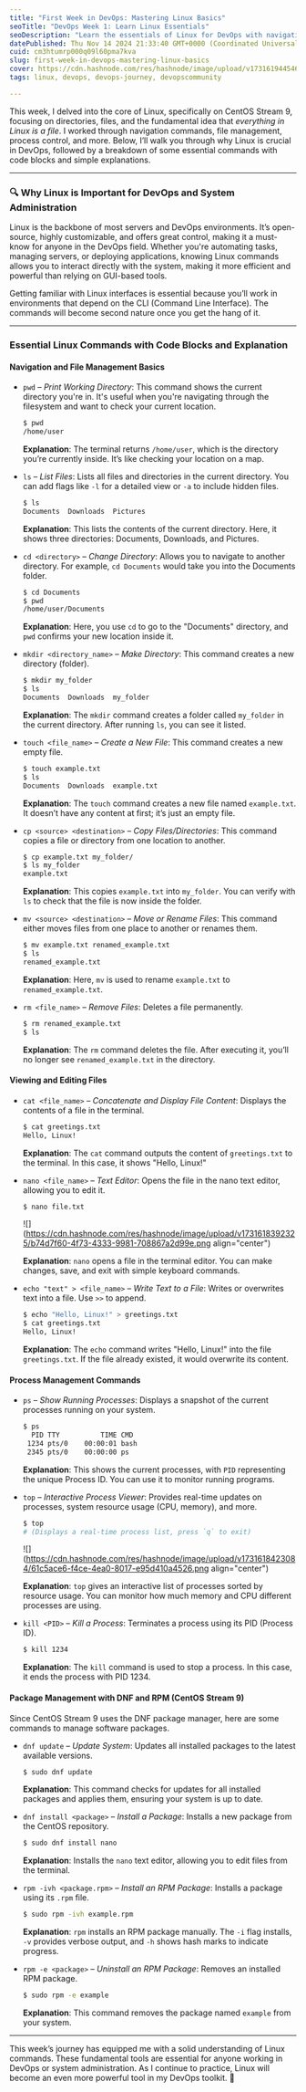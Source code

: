 ```yaml
---
title: "First Week in DevOps: Mastering Linux Basics"
seoTitle: "DevOps Week 1: Learn Linux Essentials"
seoDescription: "Learn the essentials of Linux for DevOps with navigation, file management, process control, and package management in CentOS Stream 9"
datePublished: Thu Nov 14 2024 21:33:40 GMT+0000 (Coordinated Universal Time)
cuid: cm3htumrp000q09l60pma7kva
slug: first-week-in-devops-mastering-linux-basics
cover: https://cdn.hashnode.com/res/hashnode/image/upload/v1731619445462/a02c3a19-9451-404c-b863-1e6a46de1b42.webp
tags: linux, devops, devops-journey, devopscommunity

---
```


This week, I delved into the core of Linux, specifically on CentOS Stream 9, focusing on directories, files, and the fundamental idea that *everything in Linux is a file*. I worked through navigation commands, file management, process control, and more. Below, I’ll walk you through why Linux is crucial in DevOps, followed by a breakdown of some essential commands with code blocks and simple explanations.

---

### 🔍 **Why Linux is Important for DevOps and System Administration**

Linux is the backbone of most servers and DevOps environments. It’s open-source, highly customizable, and offers great control, making it a must-know for anyone in the DevOps field. Whether you're automating tasks, managing servers, or deploying applications, knowing Linux commands allows you to interact directly with the system, making it more efficient and powerful than relying on GUI-based tools.

Getting familiar with Linux interfaces is essential because you’ll work in environments that depend on the CLI (Command Line Interface). The commands will become second nature once you get the hang of it.

---

### **Essential Linux Commands with Code Blocks and Explanation**

#### **Navigation and File Management Basics**

* `pwd` – *Print Working Directory*: This command shows the current directory you're in. It's useful when you're navigating through the filesystem and want to check your current location.
    
    ```bash
    $ pwd
    /home/user
    ```
    
    **Explanation**: The terminal returns `/home/user`, which is the directory you’re currently inside. It’s like checking your location on a map.
    
* `ls` – *List Files*: Lists all files and directories in the current directory. You can add flags like `-l` for a detailed view or `-a` to include hidden files.
    
    ```bash
    $ ls
    Documents  Downloads  Pictures
    ```
    
    **Explanation**: This lists the contents of the current directory. Here, it shows three directories: Documents, Downloads, and Pictures.
    
* `cd <directory>` – *Change Directory*: Allows you to navigate to another directory. For example, `cd Documents` would take you into the Documents folder.
    
    ```bash
    $ cd Documents
    $ pwd
    /home/user/Documents
    ```
    
    **Explanation**: Here, you use `cd` to go to the "Documents" directory, and `pwd` confirms your new location inside it.
    
* `mkdir <directory_name>` – *Make Directory*: This command creates a new directory (folder).
    
    ```bash
    $ mkdir my_folder
    $ ls
    Documents  Downloads  my_folder
    ```
    
    **Explanation**: The `mkdir` command creates a folder called `my_folder` in the current directory. After running `ls`, you can see it listed.
    
* `touch <file_name>` – *Create a New File*: This command creates a new empty file.
    
    ```bash
    $ touch example.txt
    $ ls
    Documents  Downloads  example.txt
    ```
    
    **Explanation**: The `touch` command creates a new file named `example.txt`. It doesn’t have any content at first; it’s just an empty file.
    
* `cp <source> <destination>` – *Copy Files/Directories*: This command copies a file or directory from one location to another.
    
    ```bash
    $ cp example.txt my_folder/
    $ ls my_folder
    example.txt
    ```
    
    **Explanation**: This copies `example.txt` into `my_folder`. You can verify with `ls` to check that the file is now inside the folder.
    
* `mv <source> <destination>` – *Move or Rename Files*: This command either moves files from one place to another or renames them.
    
    ```bash
    $ mv example.txt renamed_example.txt
    $ ls
    renamed_example.txt
    ```
    
    **Explanation**: Here, `mv` is used to rename `example.txt` to `renamed_example.txt`.
    
* `rm <file_name>` – *Remove Files*: Deletes a file permanently.
    
    ```bash
    $ rm renamed_example.txt
    $ ls
    ```
    
    **Explanation**: The `rm` command deletes the file. After executing it, you’ll no longer see `renamed_example.txt` in the directory.
    

#### **Viewing and Editing Files**

* `cat <file_name>` – *Concatenate and Display File Content*: Displays the contents of a file in the terminal.
    
    ```bash
    $ cat greetings.txt
    Hello, Linux!
    ```
    
    **Explanation**: The `cat` command outputs the content of `greetings.txt` to the terminal. In this case, it shows "Hello, Linux!"
    
* `nano <file_name>` – *Text Editor*: Opens the file in the nano text editor, allowing you to edit it.
    
    ```bash
    $ nano file.txt
    ```
    
    ![](https://cdn.hashnode.com/res/hashnode/image/upload/v1731618392325/b74d7f60-4f73-4333-9981-708867a2d99e.png align="center")
    
    **Explanation**: `nano` opens a file in the terminal editor. You can make changes, save, and exit with simple keyboard commands.
    
* `echo "text" > <file_name>` – *Write Text to a File*: Writes or overwrites text into a file. Use `>>` to append.
    
    ```bash
    $ echo "Hello, Linux!" > greetings.txt
    $ cat greetings.txt
    Hello, Linux!
    ```
    
    **Explanation**: The `echo` command writes "Hello, Linux!" into the file `greetings.txt`. If the file already existed, it would overwrite its content.
    

#### **Process Management Commands**

* `ps` – *Show Running Processes*: Displays a snapshot of the current processes running on your system.
    
    ```bash
    $ ps
      PID TTY          TIME CMD
     1234 pts/0    00:00:01 bash
     2345 pts/0    00:00:00 ps
    ```
    
    **Explanation**: This shows the current processes, with `PID` representing the unique Process ID. You can use it to monitor running programs.
    
* `top` – *Interactive Process Viewer*: Provides real-time updates on processes, system resource usage (CPU, memory), and more.
    
    ```bash
    $ top
    # (Displays a real-time process list, press `q` to exit)
    ```
    
    ![](https://cdn.hashnode.com/res/hashnode/image/upload/v1731618423084/61c5ace6-f4ce-4ea0-8017-e95d410a4526.png align="center")
    
    **Explanation**: `top` gives an interactive list of processes sorted by resource usage. You can monitor how much memory and CPU different processes are using.
    
* `kill <PID>` – *Kill a Process*: Terminates a process using its PID (Process ID).
    
    ```bash
    $ kill 1234
    ```
    
    **Explanation**: The `kill` command is used to stop a process. In this case, it ends the process with PID 1234.
    

#### **Package Management with DNF and RPM (CentOS Stream 9)**

Since CentOS Stream 9 uses the DNF package manager, here are some commands to manage software packages.

* `dnf update` – *Update System*: Updates all installed packages to the latest available versions.
    
    ```bash
    $ sudo dnf update
    ```
    
    **Explanation**: This command checks for updates for all installed packages and applies them, ensuring your system is up to date.
    
* `dnf install <package>` – *Install a Package*: Installs a new package from the CentOS repository.
    
    ```bash
    $ sudo dnf install nano
    ```
    
    **Explanation**: Installs the `nano` text editor, allowing you to edit files from the terminal.
    
* `rpm -ivh <package.rpm>` – *Install an RPM Package*: Installs a package using its `.rpm` file.
    
    ```bash
    $ sudo rpm -ivh example.rpm
    ```
    
    **Explanation**: `rpm` installs an RPM package manually. The `-i` flag installs, `-v` provides verbose output, and `-h` shows hash marks to indicate progress.
    
* `rpm -e <package>` – *Uninstall an RPM Package*: Removes an installed RPM package.
    
    ```bash
    $ sudo rpm -e example
    ```
    
    **Explanation**: This command removes the package named `example` from your system.
    

---

This week’s journey has equipped me with a solid understanding of Linux commands. These fundamental tools are essential for anyone working in DevOps or system administration. As I continue to practice, Linux will become an even more powerful tool in my DevOps toolkit. 🐧